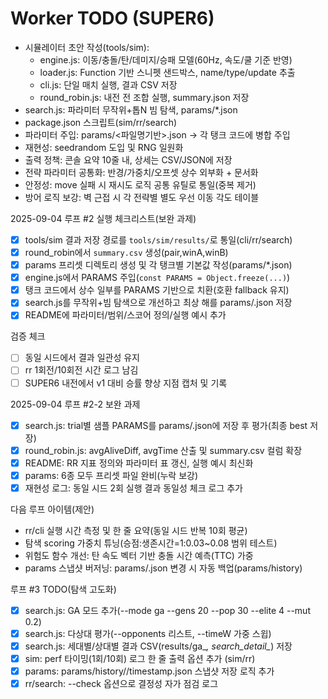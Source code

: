# Worker TODO (SUPER6)

- 시뮬레이터 초안 작성(tools/sim):
  - engine.js: 이동/충돌/탄/데미지/승패 모델(60Hz, 속도/쿨 기준 반영)
  - loader.js: Function 기반 스니펫 샌드박스, name/type/update 추출
  - cli.js: 단일 매치 실행, 결과 CSV 저장
  - round_robin.js: 내전 전 조합 실행, summary.json 저장
 - search.js: 파라미터 무작위+톱N 빔 탐색, params/*.json
  - package.json 스크립트(sim/rr/search)
- 파라미터 주입: params/<파일명기반>.json → 각 탱크 코드에 병합 주입
- 재현성: seedrandom 도입 및 RNG 일원화
- 출력 정책: 콘솔 요약 10줄 내, 상세는 CSV/JSON에 저장
- 전략 파라미터 공통화: 반경/가중치/오프셋 상수 외부화 + 문서화
- 안정성: move 실패 시 재시도 로직 공통 유틸로 통일(중복 제거)
- 방어 로직 보강: 벽 근접 시 각 전략별 별도 우선 이동 각도 테이블

2025-09-04 루프 #2 실행 체크리스트(보완 과제)
- [x] tools/sim 결과 저장 경로를 `tools/sim/results/`로 통일(cli/rr/search)
- [x] round_robin에서 `summary.csv` 생성(pair,winA,winB)
- [x] params 프리셋 디렉토리 생성 및 각 탱크별 기본값 작성(params/*.json)
- [x] engine.js에서 PARAMS 주입(`const PARAMS = Object.freeze(...)`)
- [x] 탱크 코드에서 상수 일부를 PARAMS 기반으로 치환(호환 fallback 유지)
- [x] search.js를 무작위+빔 탐색으로 개선하고 최상 해를 params/<key>.json 저장
- [x] README에 파라미터/범위/스코어 정의/실행 예시 추가

검증 체크
- [ ] 동일 시드에서 결과 일관성 유지
- [ ] rr 1회전/10회전 시간 로그 남김
- [ ] SUPER6 내전에서 v1 대비 승률 향상 지점 캡처 및 기록

2025-09-04 루프 #2-2 보완 과제
- [x] search.js: trial별 샘플 PARAMS를 params/<key>.json에 저장 후 평가(최종 best 저장)
- [x] round_robin.js: avgAliveDiff, avgTime 산출 및 summary.csv 컬럼 확장
- [x] README: RR 지표 정의와 파라미터 표 갱신, 실행 예시 최신화
- [x] params: 6종 모두 프리셋 파일 완비(누락 보강)
- [x] 재현성 로그: 동일 시드 2회 실행 결과 동일성 체크 로그 추가

다음 루프 아이템(제안)
- rr/cli 실행 시간 측정 및 한 줄 요약(동일 시드 반복 10회 평균)
- 탐색 scoring 가중치 튜닝(승점:생존시간=1:0.03~0.08 범위 테스트)
- 위험도 함수 개선: 탄 속도 벡터 기반 충돌 시간 예측(TTC) 가중
- params 스냅샷 버저닝: params/<bot>.json 변경 시 자동 백업(params/history)

루프 #3 TODO(탐색 고도화)
- [x] search.js: GA 모드 추가(--mode ga --gens 20 --pop 30 --elite 4 --mut 0.2)
- [x] search.js: 다상대 평가(--opponents 리스트, --timeW 가중 스윕)
- [x] search.js: 세대별/상대별 결과 CSV(results/ga_*, search_detail_*) 저장
- [x] sim: perf 타이밍(1회/10회) 로그 한 줄 출력 옵션 추가 (sim/rr)
- [x] params: params/history/<bot>/timestamp.json 스냅샷 저장 로직 추가
- [x] rr/search: --check 옵션으로 결정성 자가 점검 로그

